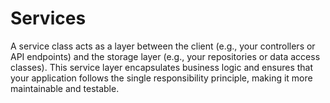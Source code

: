 # Services

A service class acts as a layer between the client (e.g., your controllers or API endpoints) and the storage layer (e.g., your repositories or data access classes). This service layer encapsulates business logic and ensures that your application follows the single responsibility principle, making it more maintainable and testable.
